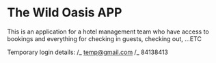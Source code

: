 # The Wild Oasis APP

This is an application for a hotel management team who have access to bookings and everything for checking in guests, checking out, ...ETC

Temporary login details:
/_ temp@gmail.com
/_ 84138413
